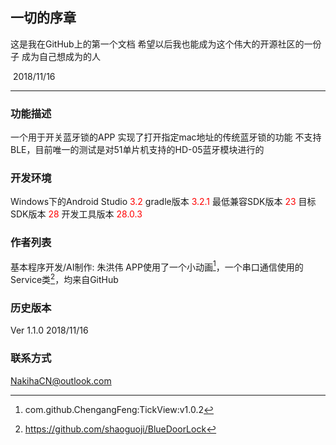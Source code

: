 ## 一切的序章

这是我在GitHub上的第一个文档
希望以后我也能成为这个伟大的开源社区的一份子
成为自己想成为的人

​							     2018/11/16

***

### 功能描述

一个用于开关蓝牙锁的APP
实现了打开指定mac地址的传统蓝牙锁的功能
不支持BLE，目前唯一的测试是对51单片机支持的HD-05蓝牙模块进行的

### 开发环境

Windows下的Android Studio <font color=#ff0000>3.2</font>
gradle版本 <font color=#ff0000>3.2.1</font>
最低兼容SDK版本 <font color=#ff0000>23</font>
目标SDK版本 <font color=#ff0000>28</font>
开发工具版本 <font color=#ff0000>28.0.3</font>

### 作者列表

基本程序开发/AI制作: 朱洪伟
APP使用了一个小动画[^1]，一个串口通信使用的Service类[^2]，均来自GitHub

### 历史版本

Ver 1.1.0      2018/11/16

### 联系方式

NakihaCN@outlook.com

[^1]: com.github.ChengangFeng:TickView:v1.0.2
[^2]: https://github.com/shaoguoji/BlueDoorLock